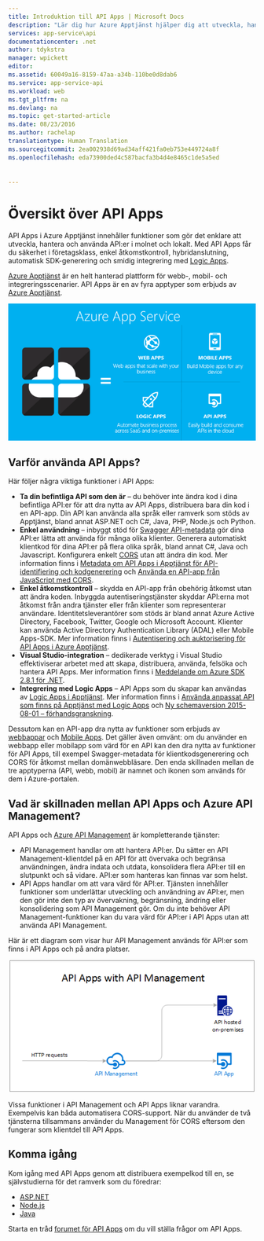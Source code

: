 ```yaml
---
title: Introduktion till API Apps | Microsoft Docs
description: "Lär dig hur Azure Apptjänst hjälper dig att utveckla, hantera och använda RESTful-API:er."
services: app-service\api
documentationcenter: .net
author: tdykstra
manager: wpickett
editor: 
ms.assetid: 60049a16-8159-47aa-a34b-110be0d8dab6
ms.service: app-service-api
ms.workload: web
ms.tgt_pltfrm: na
ms.devlang: na
ms.topic: get-started-article
ms.date: 08/23/2016
ms.author: rachelap
translationtype: Human Translation
ms.sourcegitcommit: 2ea002938d69ad34aff421fa0eb753e449724a8f
ms.openlocfilehash: eda73900ded4c587bacfa3b4d4e8465c1de5a5ed


---
```

# <a name="api-apps-overview"></a>Översikt över API Apps
API Apps i Azure Apptjänst innehåller funktioner som gör det enklare att utveckla, hantera och använda API:er i molnet och lokalt. Med API Apps får du säkerhet i företagsklass, enkel åtkomstkontroll, hybridanslutning, automatisk SDK-generering och smidig integrering med [Logic Apps](../app-service-logic/app-service-logic-what-are-logic-apps.md).

[Azure Apptjänst](../app-service/app-service-value-prop-what-is.md) är en helt hanterad plattform för webb-, mobil- och integreringsscenarier. API Apps är en av fyra apptyper som erbjuds av [Azure Apptjänst](../app-service/app-service-value-prop-what-is.md).

![Apptyper i Azure Apptjänst](./media/app-service-api-apps-why-best-platform/appservicesuite.png)

## <a name="why-use-api-apps"></a>Varför använda API Apps?
Här följer några viktiga funktioner i API Apps:

* **Ta din befintliga API som den är** – du behöver inte ändra kod i dina befintliga API:er för att dra nytta av API Apps, distribuera bara din kod i en API-app. Din API kan använda alla språk eller ramverk som stöds av Apptjänst, bland annat ASP.NET och C#, Java, PHP, Node.js och Python.
* **Enkel användning** – inbyggt stöd för [Swagger API-metadata](http://swagger.io/) gör dina API:er lätta att använda för många olika klienter.  Generera automatiskt klientkod för dina API:er på flera olika språk, bland annat C#, Java och Javascript. Konfigurera enkelt [CORS](app-service-api-cors-consume-javascript.md) utan att ändra din kod. Mer information finns i [Metadata om API Apps i Apptjänst för API-identifiering och kodgenerering](app-service-api-metadata.md) och [Använda en API-app från JavaScript med CORS](app-service-api-cors-consume-javascript.md). 
* **Enkel åtkomstkontroll** – skydda en API-app från obehörig åtkomst utan att ändra koden. Inbyggda autentiseringstjänster skyddar API:erna mot åtkomst från andra tjänster eller från klienter som representerar användare. Identitetsleverantörer som stöds är bland annat Azure Active Directory, Facebook, Twitter, Google och Microsoft Account. Klienter kan använda Active Directory Authentication Library (ADAL) eller Mobile Apps-SDK. Mer information finns i [Autentisering och auktorisering för API Apps i Azure Apptjänst](app-service-api-authentication.md).
* **Visual Studio-integration** – dedikerade verktyg i Visual Studio effektiviserar arbetet med att skapa, distribuera, använda, felsöka och hantera API Apps. Mer information finns i [Meddelande om Azure SDK 2.8.1 för .NET](/blog/announcing-azure-sdk-2-8-1-for-net/).
* **Integrering med Logic Apps** – API Apps som du skapar kan användas av [Logic Apps i Apptjänst](../app-service-logic/app-service-logic-what-are-logic-apps.md).  Mer information finns i [Använda anpassat API som finns på Apptjänst med Logic Apps](../app-service-logic/app-service-logic-custom-hosted-api.md) och [Ny schemaversion 2015-08-01 –  förhandsgranskning](../app-service-logic/app-service-logic-schema-2015-08-01.md).

Dessutom kan en API-app dra nytta av funktioner som erbjuds av [webbappar](../app-service-web/app-service-web-overview.md) och [Mobile Apps](../app-service-mobile/app-service-mobile-value-prop.md). Det gäller även omvänt: om du använder en webbapp eller mobilapp som värd för en API kan den dra nytta av funktioner för API Apps, till exempel Swagger-metadata för klientkodsgenerering och CORS för åtkomst mellan domänwebbläsare. Den enda skillnaden mellan de tre apptyperna (API, webb, mobil) är namnet och ikonen som används för dem i Azure-portalen.

## <a name="whats-the-difference-between-api-apps-and-azure-api-management"></a>Vad är skillnaden mellan API Apps och Azure API Management?
API Apps och [Azure API Management](../api-management/api-management-key-concepts.md) är kompletterande tjänster:

* API Management handlar om att hantera API:er. Du sätter en API Management-klientdel på en API för att övervaka och begränsa användningen, ändra indata och utdata, konsolidera flera API:er till en slutpunkt och så vidare. API:er som hanteras kan finnas var som helst.
* API Apps handlar om att vara värd för API:er. Tjänsten innehåller funktioner som underlättar utveckling och användning av API:er, men den gör inte den typ av övervakning, begränsning, ändring eller konsolidering som API Management gör. Om du inte behöver API Management-funktioner kan du vara värd för API:er i API Apps utan att använda API Management.

Här är ett diagram som visar hur API Management används för API:er som finns i API Apps och på andra platser.

![Azure API Management och API Apps](./media/app-service-api-apps-why-best-platform/apia-apim.png)

Vissa funktioner i API Management och API Apps liknar varandra.  Exempelvis kan båda automatisera CORS-support. När du använder de två tjänsterna tillsammans använder du Management för CORS eftersom den fungerar som klientdel till API Apps. 

## <a name="getting-started"></a>Komma igång
Kom igång med API Apps genom att distribuera exempelkod till en, se självstudierna för det ramverk som du föredrar:

* [ASP.NET](app-service-api-dotnet-get-started.md) 
* [Node.js](app-service-api-nodejs-api-app.md) 
* [Java](app-service-api-java-api-app.md) 

Starta en tråd [forumet för API Apps](https://social.msdn.microsoft.com/Forums/en-US/home?forum=AzureAPIApps) om du vill ställa frågor om API Apps. 




<!--HONumber=Nov16_HO2-->


